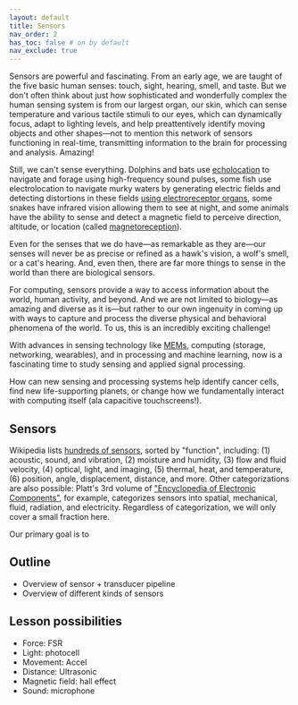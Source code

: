```yaml
---
layout: default
title: Sensors
nav_order: 2
has_toc: false # on by default
nav_exclude: true
---
```


Sensors are powerful and fascinating. From an early age, we are taught of the five basic human senses: touch, sight, hearing, smell, and taste. But we don't often think about just how sophisticated and wonderfully complex the human sensing system is from our largest organ, our skin, which can sense temperature and various tactile stimuli to our eyes, which can dynamically focus, adapt to lighting levels, and help preattentively identify moving objects and other shapes—not to mention this network of sensors functioning in real-time, transmitting information to the brain for processing and analysis. Amazing!

Still, we can't sense everything. Dolphins and bats use [echolocation](https://en.wikipedia.org/wiki/Animal_echolocation) to navigate and forage using high-frequency sound pulses, some fish use electrolocation to navigate murky waters by generating electric fields and detecting distortions in these fields [using electroreceptor organs](https://en.wikipedia.org/wiki/Electroreception), some snakes have infrared vision allowing them to see at night, and some animals have the ability to sense and detect a magnetic field to perceive direction, altitude, or location (called [magnetoreception](https://en.wikipedia.org/wiki/Magnetoreception)).

Even for the senses that we do have—as remarkable as they are—our senses will never be as precise or refined as a hawk's vision, a wolf's smell, or a cat's hearing. And, even then, there are far more things to sense in the world than there are biological sensors.

For computing, sensors provide a way to access information about the world, human activity, and beyond. And we are not limited to biology—as amazing and diverse as it is—but rather to our own ingenuity in coming up with ways to capture and process the diverse physical and behavioral phenomena of the world. To us, this is an incredibly exciting challenge!

With advances in sensing technology like [MEMs](https://en.wikipedia.org/wiki/Microelectromechanical_systems), computing (storage, networking, wearables), and in processing and machine learning, now is a fascinating time to study sensing and applied signal processing. 

How can new sensing and processing systems help identify cancer cells, find new life-supporting planets, or change how we fundamentally interact with computing itself (ala capacitive touchscreens!).

<!-- primary learning goal: expose to certain types of sensors, how to use them, how to process them? how to make some yourself? -->

## Sensors

Wikipedia lists [hundreds of sensors](https://en.wikipedia.org/wiki/List_of_sensors), sorted by "function", including: (1) acoustic, sound, and vibration, (2) moisture and humidity, (3) flow and fluid velocity, (4) optical, light, and imaging, (5) thermal, heat, and temperature, (6) position, angle, displacement, distance, and more. Other categorizations are also possible: Platt's 3rd volume of ["Encyclopedia of Electronic Components"](https://learning.oreilly.com/library/view/encyclopedia-of-electronic/9781449334307), for example, categorizes sensors into spatial, mechanical, fluid, radiation, and electricity. Regardless of categorization, we will only cover a small fraction here.

Our primary goal is to 



## Outline
- Overview of sensor + transducer pipeline
- Overview of different kinds of sensors

## Lesson possibilities
- Force: FSR
- Light: photocell
- Movement: Accel
- Distance: Ultrasonic
- Magnetic field: hall effect
- Sound: microphone